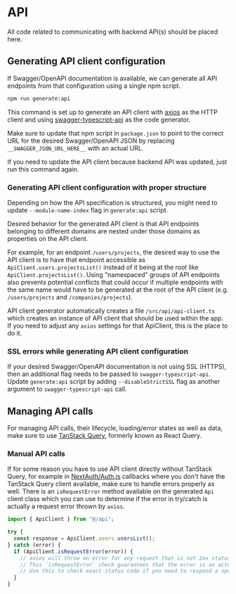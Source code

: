 # API

All code related to communicating with backend API(s) should be placed here.

## Generating API client configuration

If Swagger/OpenAPI documentation is available, we can generate all API endpoints from that configuration using a single npm script.

```bash
npm run generate:api
```

This command is set up to generate an API client with [axios](https://github.com/axios/axios) as the HTTP client and using [swagger-typescript-api](https://github.com/acacode/swagger-typescript-api) as the code generator.

Make sure to update that npm script in `package.json` to point to the correct URL for the desired Swagger/OpenAPI JSON by replacing `__SWAGGER_JSON_URL_HERE__` with an actual URL.

If you need to update the API client because backend API was updated, just run this command again.

### Generating API client configuration with proper structure

Depending on how the API specification is structured, you might need to update `--module-name-index` flag in `generate:api` script.

Desired behavior for the generated API client is that API endpoints belonging to different domains are nested under those domains as properties on the API client.

For example, for an endpoint `/users/projects`, the desired way to use the API client is to have that endpoint accessible as `ApiClient.users.projectsList()` instead of it being at the root like `ApiClient.projectsList()`. Using "namespaced" groups of API endpoints also prevents potential conflicts that could occur if multiple endpoints with the same name would have to be generated at the root of the API client (e.g. `/users/projects` and `/companies/projects`).

API client generator automatically creates a file `/src/api/api-client.ts` which creates an instance of API client that should be used within the app. If you need to adjust any `axios` settings for that ApiClient, this is the place to do it.

### SSL errors while generating API client configuration

If your desired Swagger/OpenAPI documentation is not using SSL (HTTPS), then an additional flag needs to be passed to `swagger-typescript-api`. Update `generate:api` script by adding `--disableStrictSSL` flag as another argument to `swagger-typescript-api` call.

## Managing API calls

For managing API calls, their lifecycle, loading/error states as well as data, make sure to use [TanStack Query](https://tanstack.com/query), formerly known as React Query.

### Manual API calls

If for some reason you have to use API client directly without TanStack Query, for example in [NextAuth/Auth.js](https://authjs.dev/) callbacks where you don't have the TanStack Query client available, make sure to handle errors properly as well. There is an `isRequestError` method available on the generated `Api` client class which you can use to determine if the error in try/catch is actually a request error thrown by `axios`.

```ts
import { ApiClient } from "@/api";

try {
  const response = ApiClient.users.usersList();
} catch (error) {
  if (ApiClient.isRequestError(error)) {
    // axios will throw an error for any request that is not 2xx status
    // This `isRequestError` check guarantees that the error is an actual axios thrown error and not some other runtime error and it makes sure that you will have proper TypeScript types in this block
    // Use this to check exact status code if you need to respond a specific way to a specific status code
  }
}
```
